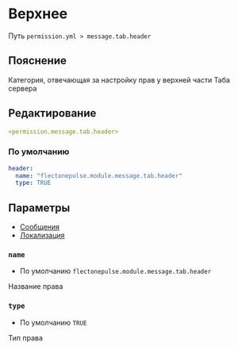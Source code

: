 # Верхнее
Путь `permission.yml > message.tab.header`

## Пояснение
Категория, отвечающая за настройку прав у верхней части Таба сервера

## Редактирование
```yaml
<permission.message.tab.header>
```

### По умолчанию
```yaml
header:
  name: "flectonepulse.module.message.tab.header"
  type: TRUE
```

## Параметры

- [Сообщения](/ru/message/tab/header/)
- [Локализация](/ru/localizations/ru_ru/message/tab/header/)

### `name`
- По умолчанию `flectonepulse.module.message.tab.header`

Название права

### `type`
- По умолчанию `TRUE`

Тип права

<!--@include: @/ru/parts/permission.md-->

